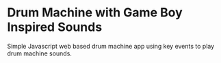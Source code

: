 # Drum Machine with Game Boy Inspired Sounds
Simple Javascript web based drum machine app using key events to play drum machine sounds.
